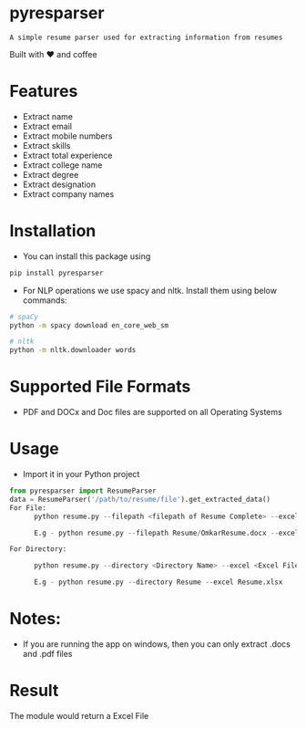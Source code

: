 # pyresparser

```
A simple resume parser used for extracting information from resumes
```

Built with ❤︎ and coffee



# Features

- Extract name
- Extract email
- Extract mobile numbers
- Extract skills
- Extract total experience
- Extract college name
- Extract degree
- Extract designation
- Extract company names

# Installation

- You can install this package using

```bash
pip install pyresparser
```

- For NLP operations we use spacy and nltk. Install them using below commands:

```bash
# spaCy
python -m spacy download en_core_web_sm

# nltk
python -m nltk.downloader words
```

# Supported File Formats

- PDF and DOCx and Doc files are supported on all Operating Systems


# Usage

- Import it in your Python project

```python
from pyresparser import ResumeParser
data = ResumeParser('/path/to/resume/file').get_extracted_data()
For File:
      python resume.py --filepath <filepath of Resume Complete> --excel <Excel Filename>

      E.g - python resume.py --filepath Resume/OmkarResume.docx --excel Omkar.xlsx

For Directory:

      python resume.py --directory <Directory Name> --excel <Excel Filename>

      E.g - python resume.py --directory Resume --excel Resume.xlsx
```

# Notes:

- If you are running the app on windows, then you can only extract .docs and .pdf files

# Result

The module would return a Excel File



